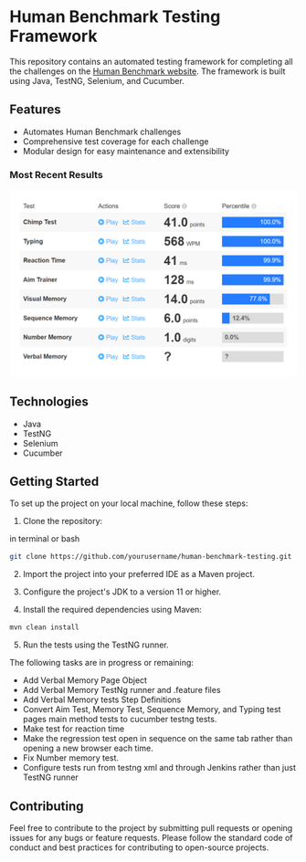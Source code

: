 # Human Benchmark Testing Framework

This repository contains an automated testing framework for completing all the challenges on the [Human Benchmark website](https://humanbenchmark.com/). The framework is built using Java, TestNG, Selenium, and Cucumber.

## Features
- Automates Human Benchmark challenges
- Comprehensive test coverage for each challenge
- Modular design for easy maintenance and extensibility
### Most Recent Results
![alt text](https://github.com/msyuksel/HumanBenchmarkTesting/blob/main/image.png)

## Technologies
- Java
- TestNG
- Selenium
- Cucumber

## Getting Started
To set up the project on your local machine, follow these steps:

1. Clone the repository:

  in terminal or bash
```bash
git clone https://github.com/yourusername/human-benchmark-testing.git
```

2. Import the project into your preferred IDE as a Maven project.

3. Configure the project's JDK to a version 11 or higher.

4. Install the required dependencies using Maven:


```bash
mvn clean install
```

5. Run the tests using the TestNG runner.


The following tasks are in progress or remaining:

- Add Verbal Memory Page Object
- Add Verbal Memory TestNg runner and .feature files
- Add Verbal Memory tests Step Definitions
- Convert Aim Test, Memory Test, Sequence Memory, and Typing test pages main method tests to cucumber testng tests.
- Make test for reaction time
- Make the regression test open in sequence on the same tab rather than opening a new browser each time.
- Fix Number memory test.
- Configure tests run from testng xml and through Jenkins rather than just TestNG runner
## Contributing
Feel free to contribute to the project by submitting pull requests or opening issues for any bugs or feature requests. Please follow the standard code of conduct and best practices for contributing to open-source projects.
